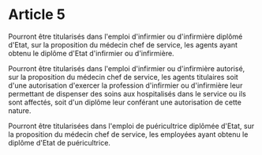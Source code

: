 # Article 5

Pourront être titularisés dans l'emploi d'infirmier ou d'infirmière diplômé d'Etat, sur la proposition du médecin chef de service, les agents ayant obtenu le diplôme d'Etat d'infirmier ou d'infirmière.

Pourront être titularisés dans l'emploi d'infirmier ou d'infirmière autorisé, sur la proposition du médecin chef de service, les agents titulaires soit d'une autorisation d'exercer la profession d'infirmier ou d'infirmière leur permettant de dispenser des soins aux hospitalisés dans le service ou ils sont affectés, soit d'un diplôme leur conférant une autorisation de cette nature.

Pourront être titularisées dans l'emploi de puéricultrice diplômée d'Etat, sur la proposition du médecin chef de service, les employées ayant obtenu le diplôme d'Etat de puéricultrice.
